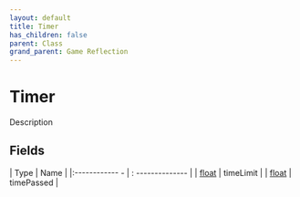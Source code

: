 ```yaml
---
layout: default
title: Timer
has_children: false
parent: Class
grand_parent: Game Reflection
---
```

# Timer
Description 

## Fields
| Type | Name |
|:------------ - | : -------------- |
| [float](game-reflection/components/float.md) | timeLimit |
| [float](game-reflection/components/float.md) | timePassed |
